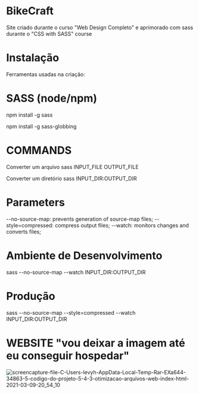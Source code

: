 # BikeCraft

Site criado durante o curso "Web Design Completo" e aprimorado com sass durante o  "CSS with SASS" course

# Instalação
Ferramentas usadas na criação:

# SASS (node/npm)

npm install -g sass

npm install -g sass-globbing

# COMMANDS

Converter um arquivo
sass INPUT_FILE OUTPUT_FILE

Converter um diretório
sass INPUT_DIR:OUTPUT_DIR

# Parameters

--no-source-map: prevents generation of source-map files;
--style=compressed: compress output files;
--watch: monitors changes and converts files;


# Ambiente de Desenvolvimento
sass --no-source-map --watch INPUT_DIR:OUTPUT_DIR

# Produção
sass --no-source-map --style=compressed --watch INPUT_DIR:OUTPUT_DIR

# WEBSITE "vou deixar a imagem até eu conseguir hospedar"
![screencapture-file-C-Users-levyh-AppData-Local-Temp-Rar-EXa644-34863-5-codigo-do-projeto-5-4-3-otimizacao-arquivos-web-index-html-2021-03-09-20_54_10](https://user-images.githubusercontent.com/56304278/110554467-a063e980-8119-11eb-94c5-8dd977a61d06.png)
